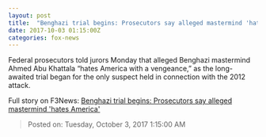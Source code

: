 ```yaml
---
layout: post
title:  "Benghazi trial begins: Prosecutors say alleged mastermind 'hates America'"
date: 2017-10-03 01:15:00Z
categories: fox-news
---
```


Federal prosecutors told jurors Monday that alleged Benghazi mastermind Ahmed Abu Khattala “hates America with a vengeance,” as the long-awaited trial began for the only suspect held in connection with the 2012 attack.


Full story on F3News: [Benghazi trial begins: Prosecutors say alleged mastermind 'hates America'](http://www.f3nws.com/n/HtjDME)

> Posted on: Tuesday, October 3, 2017 1:15:00 AM
